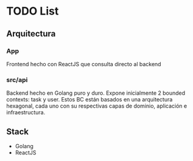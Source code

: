 # TODO List

## Arquitectura

### App
Frontend hecho con ReactJS que consulta directo al backend

### src/api
Backend hecho en Golang puro y duro. Expone inicialmente 2 bounded contexts: task y user.
Estos BC están basados en una arquitectura hexagonal, cada uno con su respectivas capas de dominio,
aplicación e infraestructura.

## Stack
* Golang
* ReactJS